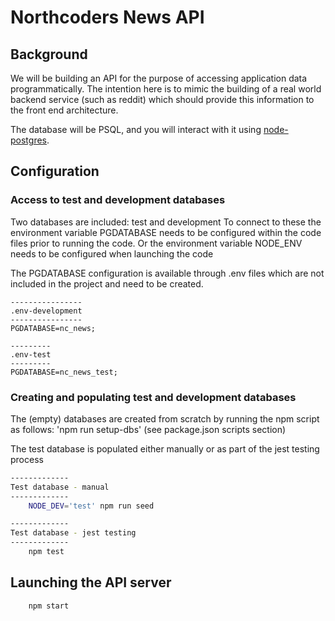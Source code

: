 # Northcoders News API

## Background

We will be building an API for the purpose of accessing application data programmatically. The intention here is to mimic the building of a real world backend service (such as reddit) which should provide this information to the front end architecture.

The database will be PSQL, and you will interact with it using [node-postgres](https://node-postgres.com/).

## Configuration

### Access to test and development databases

Two databases are included: test and development
To connect to these the environment variable PGDATABASE needs to be configured within the code files prior to running the code.
Or the environment variable NODE_ENV needs to be configured when launching the code

The PGDATABASE configuration is available through .env files which are not included in the project and need to be created.

```text
----------------
.env-development
----------------
PGDATABASE=nc_news;
```

```text
---------
.env-test
---------
PGDATABASE=nc_news_test;
```

### Creating and populating test and development databases

The (empty) databases are created from scratch by running the npm script as follows: 'npm run setup-dbs' (see package.json scripts section)

The test database is populated either manually or as part of the jest testing process

```bash
-------------
Test database - manual
-------------
    NODE_DEV='test' npm run seed
```

```bash
-------------
Test database - jest testing
-------------
    npm test
```

## Launching the API server

```bash
    npm start
```
